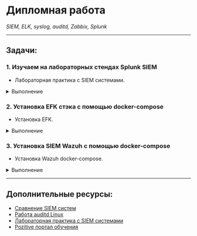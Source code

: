 # Дипломная работа
*SIEM, ELK, syslog, auditd, Zabbix, Splunk*  

---

## Задачи:

### 1. **Изучаем на лабораторных стендах Splunk SIEM**
   - Лабораторная практика с SIEM системами.  

<details>
  <summary> Выполнение </summary>
  
1. Сначала я установила Docker на свою Ubuntu для развёртывания Splunk.  
   - Обновила системные пакеты:  
     `sudo apt update`
   - Установила Docker:  
     `sudo apt install docker.io -y`  
   - Включила Docker и добавила свой пользовательский аккаунт в группу docker:  
     ```
     sudo systemctl enable --now docker  
     sudo usermod -aG docker $USER
     ```
   - Перезагрузила систему, чтобы изменения вступили в силу.  

2. Скачала официальный образ Splunk из Docker Hub:  
   `docker pull splunk/splunk:latest`

   ![](pics/L23_1_2.png)

3. Создала и запустила контейнер Splunk:  
   ```
   docker run -d --name splunk \
     -p 8000:8000 -p 8088:8088 -p 8089:8089 -p 9997:9997 \
     -e SPLUNK_START_ARGS="--accept-license" \
     -e SPLUNK_PASSWORD="StrongPassword123" \
     splunk/splunk:latest  
   ```
4. Проверила, что контейнер работает, с помощью команды:  
   `docker ps`

   ![](pics/L23_1_4.png)

5. Перешла в браузер и открыла Splunk:  
   - В адресной строке ввела http://tms.ubuntu:8000  
   - Вошла в систему, используя логин admin и пароль StrongPassword123.  

   ![](pics/L23_1_5.png)

6. Выполнила тестовый запрос в разделе Search & Reporting:  
   `index=_internal | stats count by sourcetype`
   - Изучила результаты поиска, в которых отобразилось количество событий по разным источникам.  

   ![](pics/L23_1_6.png)

   ![](pics/L23_1_6b.png)

   ![](pics/L23_1_6c.png)


Разбор информации, представленной на скриншоте.

На изображении представлен фрагмент лога, предположительно из Splunk. Рассмотрим его структуру и значения ключевых полей.

Поля и их значения:

- **Дата и время**
   ```
   12/15/24 10:30:48.872 AM
   ```
   - Это метка времени (timestamp), которая указывает, когда событие было зафиксировано.
   - Формат: `MM/DD/YY HH:MM:SS.ms`.
   - Значение: `15 декабря 2024 года, 10:30:48.872`.

- **Код HTTP-ответа**
   ```
   code: 200
   ```
   - Это HTTP-статус код.
   - Значение `200` указывает, что запрос был успешно выполнен.

- **Длительность обработки**
   ```
   durationMS: 7.437
   ```
   - Длительность обработки запроса, измеряемая в миллисекундах (ms).
   - Значение: запрос обработан за 7.437 мс.

- **Ожидаемый код**
   ```
   expectedCode: 200
   ```
   - Это код ответа, который ожидался от выполнения операции.
   - Значение: система ожидала `200`, и именно такой код был получен.

- **Имя хоста**
   ```
   hostname: 5825b0d8180e
   ```
   - Указывает имя хоста, на котором была зафиксирована операция.
   - В данном случае это, вероятно, ID контейнера или машины, на которой работает Splunk.

- **Уровень логирования**
   ```
   level: INFO
   ```
   - Уровень логирования, который указывает серьёзность сообщения.
   - INFO: информационное сообщение, которое не указывает на ошибки или проблемы.

- **Местоположение в коде**
   ```
   location: splunkmgmtclient/client.go:186
   ```
   - Указывает на файл и строку исходного кода, где был вызван соответствующий лог.
   - Значение: в файле `splunkmgmtclient/client.go` на строке `186`.

- **Сообщение**
   ```
   message: request to splunk server succeeded
   ```
   - Человеко-читаемое сообщение, описывающее событие.
   - Значение: "Запрос к серверу Splunk был выполнен успешно".

- **Операция**
   ```
   operation: GetConfStanza
   ```
   - Указывает на конкретную операцию или вызов, связанный с событием.
   - Значение: `GetConfStanza` — вероятно, запрос на получение конфигурационного блока.

- **URL запроса**
    ```
    requestURL: https://127.0.0.1:8089/services/configs/conf-server/teleport_supervisor?output_mode=json
    ```
    - Указывает URL, который был запрошен.
    - Значение: запрос был выполнен к локальному серверу (127.0.0.1) на порту `8089`.
    - Путь `services/configs/conf-server/teleport_supervisor` предполагает, что система запрашивает конфигурацию сервера `teleport_supervisor` в формате JSON.

- **Сервис**
    ```
    service: identity
    ```
    - Указывает на имя сервиса, связанного с данным запросом.
    - Значение: `identity` — возможно, компонент системы управления идентификацией.

- **Полная временная метка**
    ```
    time: 2024-12-15T10:30:48.872Z
    ```
    - Полная временная метка в формате ISO 8601 (UTC).
    - Указывает точное время события.

- **Дополнительные данные**
    ```
    host: 5825b0d8180e
    source: /opt/splunk/var/log/splunk/sup-pkg-identity-stdout.log
    sourcetype: sup-pkg-identity-stdout-too_small
    ```
    - **host**: Имя или идентификатор хоста, который сгенерировал лог.
    - **source**: Путь к лог-файлу, в котором зафиксировано событие (`/opt/splunk/var/log/splunk/sup-pkg-identity-stdout.log`).
    - **sourcetype**: Тип источника, определяющий структуру данных (`sup-pkg-identity-stdout-too_small`).

Интерпретация:

- Лог описывает успешный HTTP-запрос к локальному серверу Splunk (127.0.0.1), который запрашивает конфигурацию сервиса `teleport_supervisor`.
- Запрос завершился успешно с HTTP-ответом `200` за 7.437 мс.
- Лог создан на сервере с именем (или ID) `5825b0d8180e`, а данные зафиксированы в лог-файле `/opt/splunk/var/log/splunk/sup-pkg-identity-stdout.log`.
- Уровень логирования `INFO` означает, что событие носит чисто информационный характер и не является ошибкой.


7. Создала дашборд для визуализации данных:  
   - Составила запрос:  
     `index=_internal | stats count by sourcetype`
   - Настроила графики и сохранила дашборд.  

   ![](pics/L23_1_7a.png)


---

</details>

### 2. **Установка EFK стэка с помощью docker-compose**
   - Установка EFK.  

<details>
  <summary> Выполнение </summary>
  
1. Установила docker-compose на свою Ubuntu:  
   `sudo apt install docker-compose -y`  

2. Создала файл docker-compose.yml для установки EFK:  
```
version: '3.7'
services:
  elasticsearch:
    image: docker.elastic.co/elasticsearch/elasticsearch:7.17.4
    container_name: elasticsearch
    environment:
      - discovery.type=single-node
    ports:
      - "9200:9200"
      - "9300:9300"
    volumes:
      - esdata:/usr/share/elasticsearch/data

  kibana:
    image: docker.elastic.co/kibana/kibana:7.17.4
    container_name: kibana
    environment:
      ELASTICSEARCH_HOSTS: http://elasticsearch:9200
    ports:
      - "5601:5601"

  fluentd:
    build:
      context: .
      dockerfile: Dockerfile
    container_name: fluentd
    ports:
      - "9880:9880" # HTTP порт для входящих данных
      - "9880:9880/udp"
    volumes:
      - ./fluentd.conf:/fluentd/etc/fluent.conf
      - fluentd-storage:/fluentd/log
    environment:
      FLUENT_ELASTICSEARCH_HOST: elasticsearch
      FLUENTD_LOG_LEVEL: debug

volumes:
  esdata:
  fluentd-storage:


```

и `Dockerfile` там же, где docker-compose.yml

```
FROM fluent/fluentd:v1.15-1
USER root

# Устанавливаем curl
RUN apk add --no-cache curl

# Устанавливаем плагин для работы с Elasticsearch
RUN gem install fluent-plugin-elasticsearch --no-document

USER fluent

```

3. Настроила Fluentd с помощью файла fluentd.conf:  
```
<source>
  @type http
  port 9880
  bind 0.0.0.0
</source>

<match **>
  @type elasticsearch
  host elasticsearch
  port 9200
  logstash_format true
</match>

```

4. Запустила EFK-стэк:  
```
   docker-compose build
   docker-compose up -d
```

   ![](pics/L23_2_4.png)


5. Проверила доступность Kibana, перейдя по адресу http://tms.ubuntu:5601  
   - Убедилась, что Kibana подключена к Elasticsearch и отображает данные.

   ![](pics/L23_2_5.png)

6. Отправила тестовые логи через Fluentd и убедилась, что они отображаются в Kibana.
   `curl -X POST -H "Content-Type: application/json" -d '{"message": "Hello via HTTP"}' http://localhost:9880/my_tag?json`

   ![](pics/L23_2_6.png)


Если что-то шло не так, и нужно полностью всё пересобрать с другой конфигурацией, то делала вот так:

```
   docker-compose down --volumes --rmi all
   docker-compose build
   docker-compose up -d
```

---

</details>

### 3. **Установка SIEM Wazuh с помощью docker-compose**
   - Установка Wazuh docker-compose.  

<details>
  <summary> Выполнение </summary>
  
1. Клонировала репозиторий Wazuh, выбрала стабильную версию и сгенерировала сертификаты:  
```
   sudo apt update && sudo apt upgrade -y
   sudo apt install -y apt-transport-https ca-certificates curl software-properties-common
   curl -fsSL https://download.docker.com/linux/ubuntu/gpg | sudo gpg --dearmor -o /usr/share/keyrings/docker-archive-keyring.gpg
   echo "deb [arch=amd64 signed-by=/usr/share/keyrings/docker-archive-keyring.gpg] https://download.docker.com/linux/ubuntu $(lsb_release -cs) stable" | sudo tee /etc/apt/sources.list.d/docker.list > /dev/null
   sudo apt install -y docker-ce docker-compose-plugin -y
   git clone https://github.com/wazuh/wazuh-docker.git  
   cd wazuh-docker
   git checkout v4.9.2
   cd single-node
   docker compose -f generate-indexer-certs.yml run --rm generator
```

2. Запустила Wazuh:  
   `docker compose up -d`

   ![](pics/L23_3_2a.png)

   ![](pics/L23_3_2b.png)



3. Перешла в интерфейс Wazuh через браузер, используя https://tms.ubuntu
   - Авторизовалась с логином kibanaserver и паролем kibanaserver (в docker-compose.yml указаны).

   ![](pics/L23_3_3a.png)

   ![](pics/L23_3_3b.png)


4. Установила агент Wazuh на тестовую систему, чтобы собирать логи:  
```
   curl -O https://packages.wazuh.com/4.x/apt/pool/main/w/wazuh-agent/wazuh-agent_4.9.2-1_amd64.deb
   sudo dpkg -i wazuh-agent_4.9.2-1_amd64.deb
```

   - В `/var/ossec/etc/ossec.conf` прописала IP-адрес сервера Wazuh (в данном случае 127.0.0.1, т.к. агента ставила на тот же сервер)
   - Зарегистрировала агента и проверила
```
   sudo /var/ossec/bin/agent-auth -m 127.0.0.1
```

   ![](pics/L23_3_4.png)

   ![](pics/L23_3_4b.png)

   ![](pics/L23_3_4c.png)

5. Установила агент на Windows

Взяла инстуркцию по установке [отсюда](https://documentation.wazuh.com/current/installation-guide/wazuh-agent/wazuh-agent-package-windows.html)

Выбрала путь GUI для установки агента на Windows:

   ![](pics/wazuhinstallwinda1.jpg)


Далее на Ubuntu зарегистрировала агента и получила ключ для него:

   ![](pics/winwazuhagent0.png)

   ![](pics/winwazuhagent00.png)

   ![](pics/winwazuhagent1.png)

   ![](pics/winwazuhagent2.png)

Активировала агента на Win-хосте:

   ![](pics/winwazuhagent4.png)

И зарегистрировала в wazuh:

   ![](pics/winwazuhagent5.png)

Проверяем, что агент виден и всё читается:

   ![](pics/winwazuhagent3.png)

   ![](pics/winwazuhagent6.png)

   ![](pics/winwazuhagent7.png)


---

</details>

---

## Дополнительные ресурсы:

- [Сравнение SIEM систем](https://www.anti-malware.ru/compare/SIEM-systems)  
- [Работа auditd Linux](https://www.redhat.com/sysadmin/configure-linux-auditing-auditd)  
- [Лабораторная практика с SIEM системами](https://cyberdefenders.org/)  
- [Pozitive портал обучения](https://lms.edu.ptsecurity.com/)  

